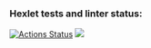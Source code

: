 ### Hexlet tests and linter status:
[![Actions Status](https://github.com/kudrDaniel/java-project-61/workflows/hexlet-check/badge.svg)](https://github.com/kudrDaniel/java-project-61/actions)
<a href="https://codeclimate.com/github/kudrDaniel/java-project-61/maintainability"><img src="https://api.codeclimate.com/v1/badges/e2d7877565d92ebb88dd/maintainability" /></a>
